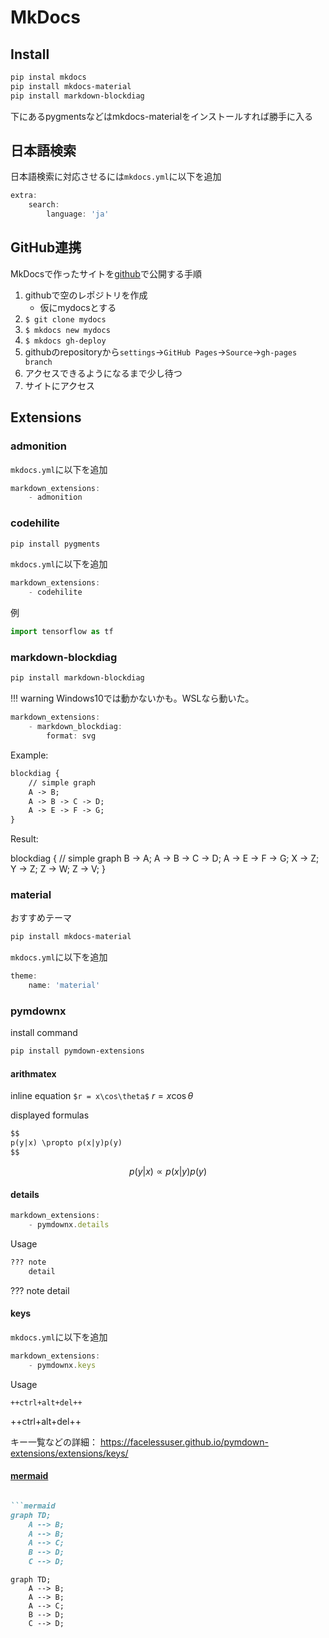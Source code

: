# MkDocs

## Install

```bash
pip instal mkdocs
pip install mkdocs-material
pip install markdown-blockdiag
```

下にあるpygmentsなどはmkdocs-materialをインストールすれば勝手に入る

## 日本語検索

日本語検索に対応させるには`mkdocs.yml`に以下を追加

```javascript
extra:
    search:
        language: 'ja'
```

## GitHub連携

MkDocsで作ったサイトを[github](https://github.com)で公開する手順

1. githubで空のレポジトリを作成
    - 仮にmydocsとする
1. `$ git clone mydocs`
1. `$ mkdocs new mydocs`
1. `$ mkdocs gh-deploy`
1. githubのrepositoryから`settings`→`GitHub Pages`→`Source`→`gh-pages branch`
1. アクセスできるようになるまで少し待つ
1. サイトにアクセス

## Extensions

### admonition

`mkdocs.yml`に以下を追加

```javascript
markdown_extensions:
    - admonition
```

### codehilite

```bash
pip install pygments
```

`mkdocs.yml`に以下を追加

```javascript
markdown_extensions:
    - codehilite
```

例

```python
import tensorflow as tf
```

### markdown-blockdiag

```bash
pip install markdown-blockdiag
```

!!! warning
    Windows10では動かないかも。WSLなら動いた。

```javascript
markdown_extensions:
    - markdown_blockdiag:
        format: svg
```

Example:

```markdown
blockdiag {
    // simple graph
    A -> B;
    A -> B -> C -> D;
    A -> E -> F -> G;
}
```

Result:

blockdiag {
    // simple graph
    B -> A;
    A -> B -> C -> D;
    A -> E -> F -> G;
    X -> Z;
    Y -> Z;
    Z -> W;
    Z -> V;
}

### material

おすすめテーマ

```bash
pip install mkdocs-material
```

`mkdocs.yml`に以下を追加

```javascript
theme:
    name: 'material'
```

### pymdownx

install command

```bash
pip install pymdown-extensions
```

#### arithmatex

inline equation `$r = x\cos\theta$` $r = x\cos\theta$

displayed formulas

```markdown
$$
p(y|x) \propto p(x|y)p(y)
$$
```

$$
p(y|x) \propto p(x|y)p(y)
$$

#### details

```javascript
markdown_extensions:
    - pymdownx.details
```

Usage

```markdown
??? note
    detail
```

??? note
    detail

#### keys

`mkdocs.yml`に以下を追加

```javascript
markdown_extensions:
    - pymdownx.keys
```

Usage

`++ctrl+alt+del++`

++ctrl+alt+del++

キー一覧などの詳細：
<https://facelessuser.github.io/pymdown-extensions/extensions/keys/>

#### [mermaid](mermaid.md)

```markdown

```mermaid
graph TD;
    A --> B;
    A --> B;
    A --> C;
    B --> D;
    C --> D;

```

```mermaid
graph TD;
    A --> B;
    A --> B;
    A --> C;
    B --> D;
    C --> D;
```
